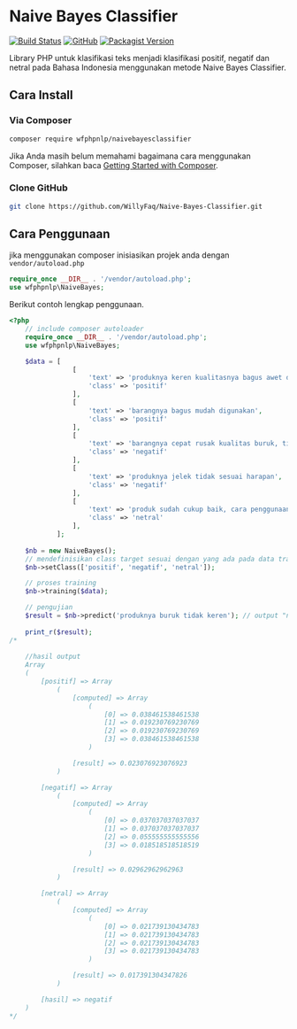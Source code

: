 # Naive Bayes Classifier

[![Build Status](https://travis-ci.org/WillyFaq/Naive-Bayes-Classifier.svg?branch=master)](https://travis-ci.org/github/WillyFaq/Naive-Bayes-Classifier)
[![GitHub](https://img.shields.io/github/license/willyfaq/Naive-Bayes-Classifier)](https://github.com/WillyFaq/Naive-Bayes-Classifier/blob/master/LICENSE)
[![Packagist Version](https://img.shields.io/packagist/v/wfphpnlp/naivebayesclassifier)](https://packagist.org/packages/wfphpnlp/naivebayesclassifier#dev-master)

Library PHP untuk klasifikasi teks menjadi klasifikasi positif, negatif dan netral pada Bahasa Indonesia menggunakan metode Naive Bayes Classifier.

## Cara Install
### Via Composer
```bash
composer require wfphpnlp/naivebayesclassifier
```
Jika Anda masih belum memahami bagaimana cara menggunakan Composer, silahkan baca [Getting Started with Composer](https://getcomposer.org/doc/00-intro.md).
### Clone GitHub
```bash
git clone https://github.com/WillyFaq/Naive-Bayes-Classifier.git
```
## Cara Penggunaan
jika menggunakan composer inisiasikan projek anda dengan `vendor/autoload.php`
```php
require_once __DIR__ . '/vendor/autoload.php';
use wfphpnlp\NaiveBayes;
```
Berikut contoh lengkap penggunaan.
```php
<?php
    // include composer autoloader
    require_once __DIR__ . '/vendor/autoload.php';
    use wfphpnlp\NaiveBayes;

    $data = [
                [
                    'text' => 'produknya keren kualitasnya bagus awet dan tahan lama',
                    'class' => 'positif'
                ],
                [
                    'text' => 'barangnya bagus mudah digunakan',
                    'class' => 'positif'
                ],
                [
                    'text' => 'barangnya cepat rusak kualitas buruk, tidak bisa digunakan sama sekali',
                    'class' => 'negatif'
                ],
                [
                    'text' => 'produknya jelek tidak sesuai harapan',
                    'class' => 'negatif'
                ],
                [
                    'text' => 'produk sudah cukup baik, cara penggunaanya juga cukup mudah',
                    'class' => 'netral'
                ],
            ];
			
    $nb = new NaiveBayes();
    // mendefinisikan class target sesuai dengan yang ada pada data training.
    $nb->setClass(['positif', 'negatif', 'netral']);

    // proses training
    $nb->training($data);

    // pengujian
    $result = $nb->predict('produknya buruk tidak keren'); // output "negatif"
    
    print_r($result);
/*
    
    //hasil output
    Array
    (
        [positif] => Array
            (
                [computed] => Array
                    (
                        [0] => 0.038461538461538
                        [1] => 0.019230769230769
                        [2] => 0.019230769230769
                        [3] => 0.038461538461538
                    )

                [result] => 0.023076923076923
            )

        [negatif] => Array
            (
                [computed] => Array
                    (
                        [0] => 0.037037037037037
                        [1] => 0.037037037037037
                        [2] => 0.055555555555556
                        [3] => 0.018518518518519
                    )

                [result] => 0.02962962962963
            )

        [netral] => Array
            (
                [computed] => Array
                    (
                        [0] => 0.021739130434783
                        [1] => 0.021739130434783
                        [2] => 0.021739130434783
                        [3] => 0.021739130434783
                    )

                [result] => 0.017391304347826
            )

        [hasil] => negatif
    )
*/
```
